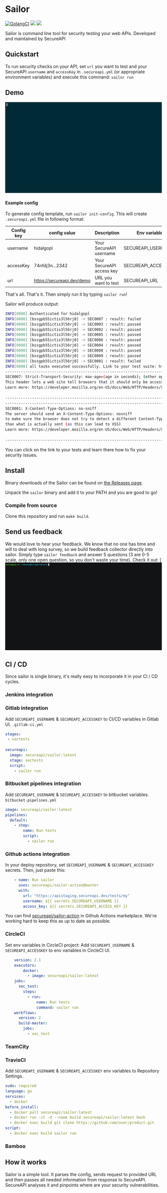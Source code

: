 # Sailor

[![GolangCI](https://golangci.com/badges/github.com/golangci/golangci-lint.svg)](https://golangci.com)
![](https://github.com/hidalgopl/sailor/workflows/Tests/badge.svg)
[![](https://img.shields.io/docker/pulls/secureapi/sailor)](https://hub.docker.com/r/secureapi/sailor)

Sailor is command line tool for security testing your web APIs. Developed and maintained by SecureAPI


## Quickstart
To run security checks on your API, set `url` you want to test and your SecureAPI `username` and `accessKey`  in `.secureapi.yml` (or appropriate environment variables) and execute this command:
`sailor run`

## Demo
![run demo](rundemo.gif)
#### Example config
To generate config template, run `sailor init-config`. This will create `.secureapi.yml` file in following format:

| Config key | config value | Description | Env variable |
| ---------- | ------------ | ----------- | ------------ |
|  username  |   hidalgopl  | Your SecureAPI username | SECUREAPI_USERNAME |
| accessKey  | 74nfdj3n...2342 | Your SecureAPI access key | SECUREAPI_ACCESSKEY |
|    url     | https://secureapi.dev/demo | URL you want to test| SECUREAPI_URL |

That's all. That's it. Then simply run it by typing `sailor run`!

Sailor will produce output:
```bash
INFO[0000] Authenticated for hidalgopl                     
INFO[0000] [bssgpb55ictis3l56rj0] -> SEC0007 : result: failed 
INFO[0000] [bssgpb55ictis3l56rj0] -> SEC0003 : result: passed 
INFO[0000] [bssgpb55ictis3l56rj0] -> SEC0002 : result: passed 
INFO[0000] [bssgpb55ictis3l56rj0] -> SEC0005 : result: passed 
INFO[0000] [bssgpb55ictis3l56rj0] -> SEC0006 : result: passed 
INFO[0000] [bssgpb55ictis3l56rj0] -> SEC0004 : result: passed 
INFO[0000] [bssgpb55ictis3l56rj0] -> SEC0008 : result: passed 
INFO[0000] [bssgpb55ictis3l56rj0] -> SEC0009 : result: passed 
INFO[0000] [bssgpb55ictis3l56rj0] -> SEC0001 : result: failed 
INFO[0000] all tasks executed successfully. Link to your test suite: https://secureapi.dev?suite-id=bssgpb55ictis3l56rj0 
---------------------------------------------------------------------------------------------
SEC0007: Strict-Transport-Security: max-age=(age in seconds); (other options)
This header lets a web site tell browsers that it should only be accessed using HTTPS, instead of using HTTP.
Learn more: https://developer.mozilla.org/en-US/docs/Web/HTTP/Headers/Strict-Transport-Security

---------------------------------------------------------------------------------------------
---------------------------------------------------------------------------------------------
SEC0001: X-Content-Type-Options: no-sniff
The server should send an X-Content-Type-Options: nosniff 
to make sure the browser does not try to detect a different Content-Type 
than what is actually sent (as this can lead to XSS)
Learn more: https://developer.mozilla.org/en-US/docs/Web/HTTP/Headers/X-Content-Type-Options

---------------------------------------------------------------------------------------------
```

You can click on the link to your tests and learn there how to fix your security issues.

## Install
Binary downloads of the Sailor can be found on [the Releases page](https://github.com/hidalgopl/sailor/releases/latest).

Unpack the `sailor` binary and add it to your PATH and you are good to go!

### Compile from source
Clone this repository and run `make build`. 


## Send us feedback
We would love to hear your feedback. We know that no one has time and will to deal with long survey, so we build feedback collector directly into sailor.
Simply type `sailor feedback` and answer 5 questions (3 are 0-5 scale, only one open question, so you don't waste your time).
Check it out:
[![feedback demo](feedbackdemo.gif)
## CI / CD
Since sailor is single binary, it's really easy to incorporate it in your CI / CD cycles.
### Jenkins integration

### Gitlab integration
Add `SECUREAPI_USERNAME` & `SECUREAPI_ACCESSKEY` to CI/CD variables in Gitlab UI.
`.gitlab-ci.yml`
```yaml
stages:
 - sectests

secureapi:
  image: secureapi/sailor:latest
  stage: sectests
  script:
    - sailor run
```

### Bitbucket pipelines integration
Add `SECUREAPI_USERNAME` & `SECUREAPI_ACCESSKEY` to bitbucket variables.
`bitbucket-pipelines.yml`
```yaml
image: secureapi/sailor:latest
pipelines:
  default:
    - step:
        name: Run tests
        script:
          - sailor run

```

### Github actions integration
In your deploy repository, set `SECUREAPI_USERNAME` & `SECUREAPI_ACCESSKEY` secrets.
Then, just paste this:
```yaml
    - name: Run sailor
      uses: secureapi/sailor-action@master
      with:
        url: "https://apistaging.secureapi.dev/tests/my"
        username: ${{ secrets.SECUREAPI_USERNAME }}
        access_key: ${{ secrets.SECUREAPI_ACCESS_KEY }}
```
You can find [secureapi/sailor-action](https://github.com/secureapi/sailor-action) in Github Actions marketplace. We're working hard to keep this as up to date as possible.

### CircleCI
Set env variables in CircleCI project:
Add `SECUREAPI_USERNAME` & `SECUREAPI_ACCESSKEY` to env variables in CircleCI UI.
```yaml
    version: 2.1
    executors:
        docker:
          - image: secureapi/sailor:latest
    jobs:
      sec_test:
        steps:
          - run:
              name: Run tests
              command: sailor run
    workflows:
      version: 2
      build-master:
        jobs:
          - sec_test
```

### TeamCity

### TravisCI
Add `SECUREAPI_USERNAME` & `SECUREAPI_ACCESSKEY` env variables to Repository Settings.
```yaml
sudo: required
language: go
services:
  - docker
before_install:
  - docker pull secureapi/sailor:latest
  - docker run -it -d --name build secureapi/sailor:latest bash
  - docker exec build git clone https://github.com/user/product.git
script:
  - docker exec build sailor run
```
### Bamboo

## How it works
Sailor is a simple tool. It parses the config, sends request to provided URL and then passes all needed information from response to SecureAPI. SecureAPI analyses it and pinpoints where are your security vulnerabilities.
